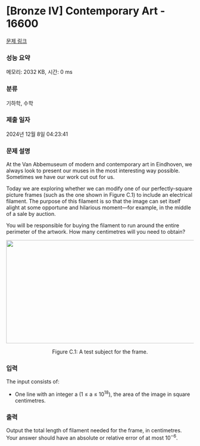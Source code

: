 # [Bronze IV] Contemporary Art - 16600 

[문제 링크](https://www.acmicpc.net/problem/16600) 

### 성능 요약

메모리: 2032 KB, 시간: 0 ms

### 분류

기하학, 수학

### 제출 일자

2024년 12월 8일 04:23:41

### 문제 설명

<p>At the Van Abbemuseum of modern and contemporary art in Eindhoven, we always look to present our muses in the most interesting way possible. Sometimes we have our work cut out for us.</p>

<p>Today we are exploring whether we can modify one of our perfectly-square picture frames (such as the one shown in Figure C.1) to include an electrical filament. The purpose of this filament is so that the image can set itself alight at some opportune and hilarious moment—for example, in the middle of a sale by auction.</p>

<p>You will be responsible for buying the filament to run around the entire perimeter of the artwork. How many centimetres will you need to obtain?</p>

<p style="text-align: center;"><img alt="" src="https://upload.acmicpc.net/2f49e9ec-bf83-45a6-acce-a6d5f6a35d61/-/preview/" style="width: 607px; height: 277px;"></p>

<p style="text-align: center;">Figure C.1: A test subject for the frame.</p>

### 입력 

 <p>The input consists of:</p>

<ul>
	<li>One line with an integer a (1 ≤ a ≤ 10<sup>18</sup>), the area of the image in square centimetres.</li>
</ul>

### 출력 

 <p>Output the total length of filament needed for the frame, in centimetres. Your answer should have an absolute or relative error of at most 10<sup>−6</sup>.</p>

